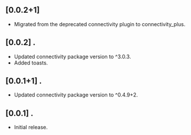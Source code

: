 ## [0.0.2+1]
- Migrated from the deprecated connectivity plugin to connectivity_plus.

## [0.0.2] .

* Updated connectivity package version to ^3.0.3.
* Added toasts.

## [0.0.1+1] .

* Updated connectivity package version to ^0.4.9+2.

## [0.0.1] .

* Initial release.
